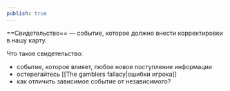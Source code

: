 ```yaml
---
publish: true
---
```




==Свидетельство== — событие, которое должно внести корректировки в нашу карту.

Что такое свидетельство:
- событие, которое влияет, любое новое поступление информации
- остерегайтесь [[The gamblers fallacy|ошибки игрока]]
- как отличить зависимое событие от независимого?
